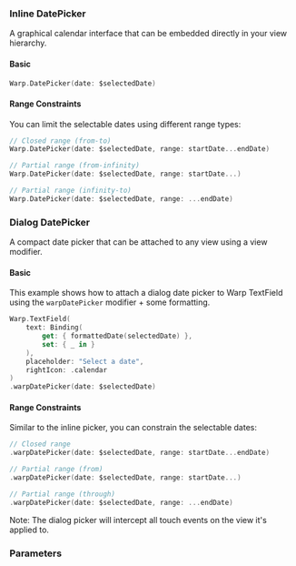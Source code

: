 ### Inline DatePicker

A graphical calendar interface that can be embedded directly in your view hierarchy.

#### Basic

```swift
Warp.DatePicker(date: $selectedDate)
```

#### Range Constraints

You can limit the selectable dates using different range types:

```swift
// Closed range (from-to)
Warp.DatePicker(date: $selectedDate, range: startDate...endDate)

// Partial range (from-infinity)
Warp.DatePicker(date: $selectedDate, range: startDate...)

// Partial range (infinity-to)
Warp.DatePicker(date: $selectedDate, range: ...endDate)
```

### Dialog DatePicker

A compact date picker that can be attached to any view using a view modifier.

#### Basic

This example shows how to attach a dialog date picker to Warp TextField using the `warpDatePicker` modifier + some formatting.

```swift
Warp.TextField(
    text: Binding(
        get: { formattedDate(selectedDate) },
        set: { _ in }
    ),
    placeholder: "Select a date",
    rightIcon: .calendar
)
.warpDatePicker(date: $selectedDate)
```

#### Range Constraints

Similar to the inline picker, you can constrain the selectable dates:

```swift
// Closed range
.warpDatePicker(date: $selectedDate, range: startDate...endDate)

// Partial range (from)
.warpDatePicker(date: $selectedDate, range: startDate...)

// Partial range (through)
.warpDatePicker(date: $selectedDate, range: ...endDate)
```

Note: The dialog picker will intercept all touch events on the view it's applied to.

### Parameters

<api-table type=iOS component="DatePicker" />